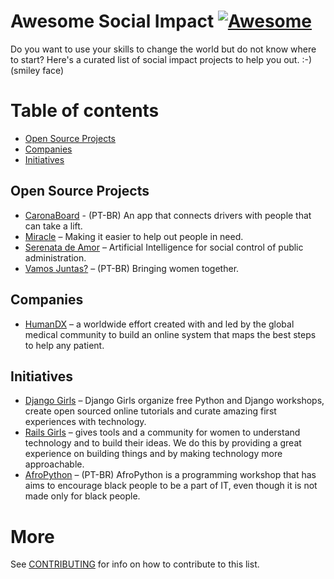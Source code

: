 # Awesome Social Impact [![Awesome](https://awesome.re/badge.svg)](https://awesome.re)
Do you want to use your skills to change the world but do not know where to start? Here's a curated list of social impact projects to help you out. :-) (smiley face)

# Table of contents
* [Open Source Projects](#open-source-projects)
* [Companies](#companies)
* [Initiatives](#initiatives)

## Open Source Projects
- [CaronaBoard](https://github.com/CaronaBoard) - (PT-BR) An app that connects drivers with people that can take a lift.
- [Miracle](https://github.com/OtavioRMachado/miracle-site) – Making it easier to help out people in need.
- [Serenata de Amor](https://github.com/okfn-brasil/serenata-de-amor) – Artificial Intelligence for social control of public administration.
- [Vamos Juntas?](https://github.com/VamosJuntas) – (PT-BR) Bringing women together.

## Companies
- [HumanDX](https://www.humandx.org/) – a worldwide effort created with and led by the global medical community to build an online system that maps the best steps to help any patient.

## Initiatives

- [Django Girls](https://djangogirls.org/) – Django Girls organize free Python and Django workshops, create open sourced online tutorials and curate amazing first experiences with technology.
- [Rails Girls](http://railsgirls.com/) – gives tools and a community for women to understand technology and to build their ideas. We do this by providing a great experience on building things and by making technology more approachable.
- [AfroPython](http://afropython.org/) – (PT-BR) AfroPython is a programming workshop that has aims to encourage black people to be a part of IT, even though it is not made only for black people.

# More
See [CONTRIBUTING](CONTRIBUTING.md) for info on how to contribute to this list.
